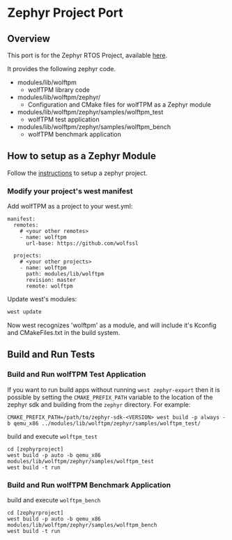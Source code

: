 Zephyr Project Port
===================

## Overview

This port is for the Zephyr RTOS Project, available [here](https://www.zephyrproject.org/).


It provides the following zephyr code.

- modules/lib/wolftpm
    - wolfTPM library code
- modules/lib/wolftpm/zephyr/
    - Configuration and CMake files for wolfTPM as a Zephyr module
- modules/lib/wolftpm/zephyr/samples/wolftpm_test
    - wolfTPM test application
- modules/lib/wolftpm/zephyr/samples/wolftpm_bench
    - wolfTPM benchmark application

## How to setup as a Zephyr Module

Follow the [instructions](https://docs.zephyrproject.org/latest/develop/getting_started/index.html) to setup a zephyr project.

### Modify your project's west manifest

Add wolfTPM as a project to your west.yml:

```
manifest:
  remotes:
    # <your other remotes>
    - name: wolftpm
      url-base: https://github.com/wolfssl

  projects:
    # <your other projects>
    - name: wolftpm
      path: modules/lib/wolftpm
      revision: master
      remote: wolftpm
```

Update west's modules:

```bash
west update
```

Now west recognizes 'wolftpm' as a module, and will include it's Kconfig and
CMakeFiles.txt in the build system.

## Build and Run Tests

### Build and Run wolfTPM Test Application

If you want to run build apps without running `west zephyr-export` then it is
possible by setting the `CMAKE_PREFIX_PATH` variable to the location of the
zephyr sdk and building from the `zephyr` directory. For example:

```
CMAKE_PREFIX_PATH=/path/to/zephyr-sdk-<VERSION> west build -p always -b qemu_x86 ../modules/lib/wolftpm/zephyr/samples/wolftpm_test/
```

build and execute `wolftpm_test`

```
cd [zephyrproject]
west build -p auto -b qemu_x86 modules/lib/wolftpm/zephyr/samples/wolftpm_test
west build -t run
```

### Build and Run wolfTPM Benchmark Application

build and execute `wolftpm_bench`

```
cd [zephyrproject]
west build -p auto -b qemu_x86 modules/lib/wolftpm/zephyr/samples/wolftpm_bench
west build -t run
```

